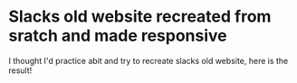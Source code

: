 # Slacks old website recreated from sratch and made responsive

I thought I'd practice abit and try to recreate slacks old website, here is the result!
